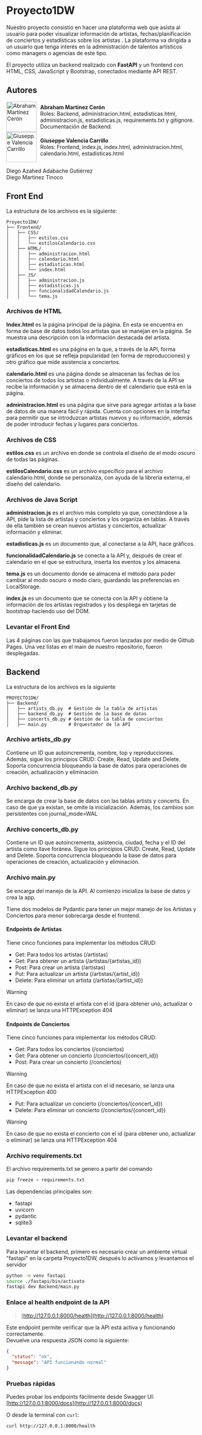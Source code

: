# Proyecto1DW
Nuestro proyecto consistió en hacer una plataforma web que asista al usuario para poder visualizar información de artistas, fechas/planificación de conciertos y estadísticas sobre los artistas . La plataforma va dirigida a un usuario que tenga interés en la administración de talentos artísticos como managers o agencias de este tipo.

El proyecto utiliza un backend realizado con **FastAPI** y un frontend con HTML, CSS, JavaScript y Bootstrap, conectados mediante API REST.

## Autores

<div style="display: flex; align-items: center;">
  <img src="/Imagenes/AbrahamMC.png" alt="Abraham Martínez Cerón" width="80" style="margin-right: 10px;"/>
  <div>
    <strong>Abraham Martínez Cerón</strong><br/>
    Roles: Backend, administracion.html, estadisticas.html, administracion.js, estadisticas.js, requirements.txt y gitignore. Documentación de Backend.
  </div>
</div>

<div style="display: flex; align-items: center;">
  <img src="" alt="Giuseppe Valencia Carrillo" width="80" style="margin-right: 10px;"/>
  <div>
    <strong>Giuseppe Valencia Carrillo </strong><br/>
    Roles: Frontend, index.js, index.html, administracion.html, calendario.html, estadisticas.html
  </div>
</div>
 
Diego Azahed Adabache Gutiérrez  
Diego Martinez Tinoco  

## Front End 
La estructura de los archivos es la siguiente:
```
Proyecto1DW/
├── Frontend/
│   ├── CSS/
│   │   ├── estilos.css
│   │   └── estilosCalendario.css
│   ├── HTML/
│   │   ├── administracion.html
│   │   ├── calendario.html
│   │   ├── estadisticas.html
│   │   └── index.html
│   ├── JS/
│   │   ├── administracion.js
│   │   ├── estadisticas.js
│   │   ├── funcionalidadCalendario.js
│   │   └── tema.js
```

### Archivos de HTML
**Index.html** es la página principal de la página. En esta se encuentra en forma de base de datos todos los artistas que se manejan en la página. Se muestra una descripción con la información destacada del artista.

**estadisticas.html** es una página en la que, a través de la API, forma gráficos en los que se refleja popularidad (en forma de reproducciones) y otro gráfico que mide asistencia a conciertos.

**calendario.html** es una página donde se almacenan las fechas de los conciertos de todos los artistas o individualmente. A través de la API se recibe la información y se almacena dentro de el calendario que está en la página.

**administracion.html** es una página que sirve para agregar artistas a la base de datos de una manera fácil y rápida. Cuenta con opciones en la interfaz para permitir que se introduzcan artistas nuevos y su información, además de poder introducir fechas y lugares para conciertos.

### Archivos de CSS

**estilos.css** es un archivo en donde se controla el diseño de el modo oscuro de todas las páginas.

**estilosCalendario.css** es un archivo específico para el archivo calendario.html, donde se personaliza, con ayuda de la librería externa, el diseño del calendario.


### Archivos de Java Script

**administracion.js** es el archivo más completo ya que, conectándose a la API, pide la lista de artistas y conciertos y los organiza en tablas. A través de ella también se crean nuevos artistas y conciertos, actualizar información y eliminar.

**estadisticas.js** es un documento que, al conectarse a la API, hace gráficos.

**funcionalidadCalendario.js** se conecta a la API y, después de crear el calendario en el que se estructura, inserta los eventos y los almacena.

**tema.js** es un documento donde se almacena el método para poder cambiar al modo oscuro o modo claro, guardando las preferencias en LocalStorage.

**index.js** es un documento que se conecta con la API y obtiene la información de los artistas registrados y los despliega en tarjetas de bootstrap haciendo uso del DOM. 

### Levantar el Front End

Las 4 páginas con las que trabajamos fueron lanzadas por medio de Github Pages. Una vez listas en el main de nuestro repositorio, fueron desplegadas. 


## Backend

La estructura de los archivos es la siguiente
```
PROYECTO1DW/
├── Backend/
│   ├── artists_db.py  # Gestión de la tabla de artistas
│   ├── backend_db.py  # Gestión de la base de datos 
│   ├── concerts_db.py # Gestión de la tabla de conciertos
│   ├── main.py        # Orquestador de la API 
```

### Archivo artists_db.py

Contiene un ID que autoincrementa, nombre, top y reproducciones. Además, sigue los principios CRUD: Create, Read, Update and Delete. Soporta concurrencia bloqueando la base de datos para operaciones de creación, actualización y eliminación

### Archivo backend_db.py

Se encarga de crear la base de datos con las tablas artists y concerts. En caso de que ya existan, se omite la inicialización. Además, los cambios son persistentes con journal_mode=WAL

### Archivo concerts_db.py

Contiene un ID que autoincrementa, asistencia, ciudad, fecha y el ID del artista como llave foránea. Sigue los principios CRUD: Create, Read, Update and Delete. Soporta concurrencia bloqueando la base de datos para operaciones de creación, actualización y eliminación. 

### Archivo main.py

Se encarga del manejo de la API. Al comienzo inicializa la base de datos y crea la app. 

Tiene dos modelos de Pydantic para tener un mejor manejo de los Artistas y Conciertos para menor sobrecarga desde el frontend.

#### Endpoints de Artistas

Tiene cinco funciones para implementar los métodos CRUD:
- Get: Para todos los artistas (/artistas)
- Get: Para obtener un artista (/artistas/{artistas_id})
- Post: Para crear un artista (/artistas)
- Put: Para actualizar un artista (/artistas/{artist_id})
- Delete: Para eliminar un artista (/artistas/{artist_id})
> [!Warning]
> En caso de que no exista el artista con el id (para obtener uno, actualizar o eliminar) se lanza una HTTPException 404

#### Endpoints de Conciertos

Tiene cinco funciones para implementar los métodos CRUD:
- Get: Para todos los conciertos (/conciertos)
- Get: Para obtener un concierto (/conciertos/{concert_id})
- Post: Para crear un concierto (/conciertos)
> [!Warning]
> En caso de que no exista el artista con el id necesario, se lanza una HTTPException 400
- Put: Para actualizar un concierto (/conciertos/{concert_id})
- Delete: Para eliminar un concierto (/conciertos/{concert_id})
> [!Warning]
> En caso de que no exista el concierto con el id (para obtener uno, actualizar o eliminar) se lanza una HTTPException 404

### Archivo requirements.txt

El archivo requirements.txt se genero a partir del comando
```bash
pip freeze > requirements.txt
```
Las dependencias principales son:
- fastapi
- uvicorn
- pydantic
- sqlite3

### Levantar el backend

Para levantar el backend, primero es necesario crear un ambiente virtual "fastapi" en la carpeta Proyecto1DW, después lo activamos y levantamos el servidor
```bash
python -m venv fastapi
source ./fastapi/bin/activate
fastapi dev Backend/main.py
```

### Enlace al health endpoint de la API

> [http://127.0.0.1:8000/health](http://127.0.0.1:8000/health)

Este endpoint permite verificar que la API está activa y funcionando correctamente.  
Devuelve una respuesta JSON como la siguiente:
```json
{
  "status": "ok",
  "message": "API funcionando normal"
}
```

### Pruebas rápidas

Puedes probar los endpoints fácilmente desde Swagger UI:
[http://127.0.0.1:8000/docs](http://127.0.0.1:8000/docs)

O desde la terminal con `curl`:
```bash
curl http://127.0.0.1:8000/health
```
